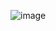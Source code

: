 ![image](https://user-images.githubusercontent.com/89724235/202747844-5b6fefbd-095e-4a2c-83ea-7bf109eb1dcd.png)

